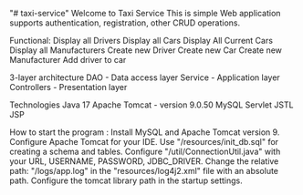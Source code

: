 "# taxi-service"
Welcome to Taxi Service
This is simple Web application supports authentication, registration, other CRUD operations.

Functional:
Display all Drivers
Display all Cars
Display All Current Cars
Display all Manufacturers
Create new Driver
Create new Car
Create new Manufacturer
Add driver to car

3-layer architecture
DAO - Data access layer
Service - Application layer
Controllers - Presentation layer

Technologies
Java 17
Apache Tomcat - version 9.0.50
MySQL
Servlet
JSTL
JSP


How to start the program :
Install MySQL and Apache Tomcat version 9.
Configure Apache Tomcat for your IDE.
Use "/resources/init_db.sql" for creating a schema and tables.
Configure "/util/ConnectionUtil.java" with your URL, USERNAME, PASSWORD, JDBC_DRIVER.
Change the relative path: "/logs/app.log" in the "resources/log4j2.xml" file with an absolute path.
Configure the tomcat library path in the startup settings.